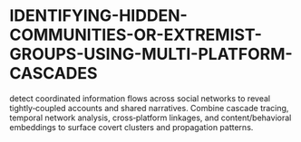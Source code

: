 # IDENTIFYING-HIDDEN-COMMUNITIES-OR-EXTREMIST-GROUPS-USING-MULTI-PLATFORM-CASCADES
detect coordinated information flows across social networks to reveal tightly‑coupled accounts and shared narratives.
Combine cascade tracing, temporal network analysis, cross‑platform linkages, and content/behavioral embeddings to surface covert clusters and propagation patterns.
